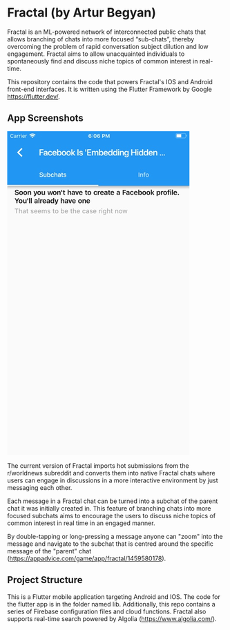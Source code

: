 

# Fractal (by Artur Begyan)

Fractal is an ML-powered network of interconnected public chats that allows branching of chats into more focused “sub-chats”, thereby overcoming the problem of
rapid conversation subject dilution and low engagement. Fractal aims to allow unacquainted individuals to spontaneously find and discuss niche topics of common interest in real-time.

This repository contains the code that powers Fractal's IOS and Android front-end interfaces. It is written using the Flutter Framework by Google https://flutter.dev/.

## App Screenshots

![shot 1](750x750bb-4.jpg?raw=true)

The current version of Fractal imports hot submissions from the r/worldnews subreddit and converts them into native Fractal chats where users can engage in discussions in a more interactive environment by just messaging each other.

Each message in a Fractal chat can be turned into a subchat of the parent chat it was initially created in. This feature of branching chats into more focused subchats aims to encourage the users to discuss niche topics of common interest in real time in an engaged manner.

By double-tapping or long-pressing a message anyone can "zoom" into the message and navigate to the subchat that is centred around the specific message of the "parent" chat (https://appadvice.com/game/app/fractal/1459580178).


## Project Structure

This is a Flutter mobile application targeting Android and IOS. The code for the flutter app is in the folder named lib. Additionally, this repo contains a series of Firebase configuration files and cloud functions. Fractal also supports real-time search powered by Algolia (https://www.algolia.com/).


